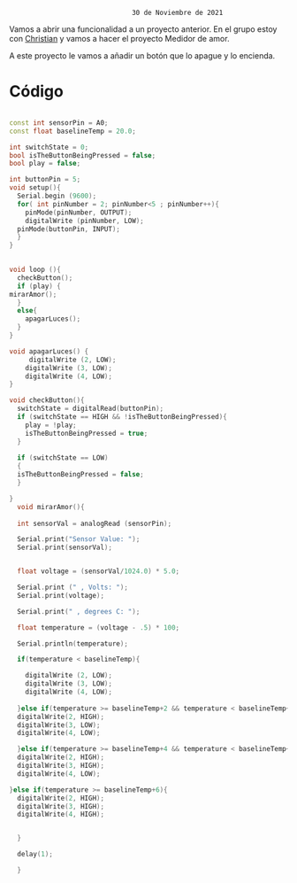 
                                   30 de Noviembre de 2021


Vamos a abrir una funcionalidad a un proyecto anterior. En el grupo estoy con [Christian](https://github.com/Tabrih) y vamos a hacer el proyecto Medidor de amor.

A este proyecto le vamos a añadir un botón que lo apague y lo encienda.

# Código

```C++

const int sensorPin = A0;
const float baselineTemp = 20.0;

int switchState = 0;
bool isTheButtonBeingPressed = false;
bool play = false;

int buttonPin = 5;
void setup(){
  Serial.begin (9600);
  for( int pinNumber = 2; pinNumber<5 ; pinNumber++){
    pinMode(pinNumber, OUTPUT);
    digitalWrite (pinNumber, LOW);
  pinMode(buttonPin, INPUT);
  }
}
 

void loop (){
  checkButton();
  if (play) {
mirarAmor();
  }
  else{
    apagarLuces();
  }
}

void apagarLuces() {
     digitalWrite (2, LOW);
    digitalWrite (3, LOW);
    digitalWrite (4, LOW);
}

void checkButton(){
  switchState = digitalRead(buttonPin);
  if (switchState == HIGH && !isTheButtonBeingPressed){
    play = !play;
    isTheButtonBeingPressed = true;
  }
  
  if (switchState == LOW)
  {
  isTheButtonBeingPressed = false;
  }

}
  void mirarAmor(){
 
  int sensorVal = analogRead (sensorPin);

  Serial.print("Sensor Value: ");
  Serial.print(sensorVal);


  float voltage = (sensorVal/1024.0) * 5.0;

  Serial.print (" , Volts: ");
  Serial.print(voltage);

  Serial.print(" , degrees C: ");

  float temperature = (voltage - .5) * 100;

  Serial.println(temperature);

  if(temperature < baselineTemp){

    digitalWrite (2, LOW);
    digitalWrite (3, LOW);
    digitalWrite (4, LOW);
    
  }else if(temperature >= baselineTemp+2 && temperature < baselineTemp+4) {
  digitalWrite(2, HIGH);
  digitalWrite(3, LOW);
  digitalWrite(4, LOW);

  }else if(temperature >= baselineTemp+4 && temperature < baselineTemp+6) {
  digitalWrite(2, HIGH);
  digitalWrite(3, HIGH);
  digitalWrite(4, LOW);

}else if(temperature >= baselineTemp+6){
  digitalWrite(2, HIGH);
  digitalWrite(3, HIGH);
  digitalWrite(4, HIGH);


  }

  delay(1);

  }
```
